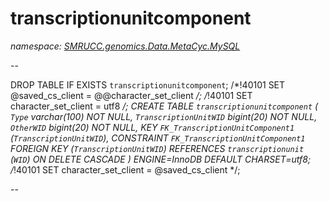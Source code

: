 ﻿# transcriptionunitcomponent
_namespace: [SMRUCC.genomics.Data.MetaCyc.MySQL](./index.md)_

--
 
 DROP TABLE IF EXISTS `transcriptionunitcomponent`;
 /*!40101 SET @saved_cs_client = @@character_set_client */;
 /*!40101 SET character_set_client = utf8 */;
 CREATE TABLE `transcriptionunitcomponent` (
 `Type` varchar(100) NOT NULL,
 `TranscriptionUnitWID` bigint(20) NOT NULL,
 `OtherWID` bigint(20) NOT NULL,
 KEY `FK_TranscriptionUnitComponent1` (`TranscriptionUnitWID`),
 CONSTRAINT `FK_TranscriptionUnitComponent1` FOREIGN KEY (`TranscriptionUnitWID`) REFERENCES `transcriptionunit` (`WID`) ON DELETE CASCADE
 ) ENGINE=InnoDB DEFAULT CHARSET=utf8;
 /*!40101 SET character_set_client = @saved_cs_client */;
 
 --




